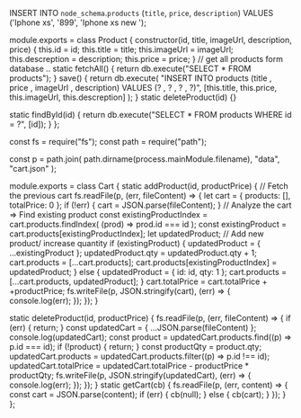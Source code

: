 INSERT INTO `node_schema`.`products` (`title`, `price`, `description`) VALUES ('Iphone xs', '899', 'Iphone xs new ');


module.exports = class Product {
  constructor(id, title, imageUrl, description, price) {
    this.id = id;
    this.title = title;
    this.imageUrl = imageUrl;
    this.descreption = description;
    this.price = price;
  }
  // get all products form database ..
  static fetchAll() {
    return db.execute("SELECT * FROM products");
  }
  save() {
    return db.execute(
      "INSERT INTO products (title , price , imageUrl , description) VALUES (? , ? , ? , ?)",
      [this.title, this.price, this.imageUrl, this.descreption]
    );
  }
  static deleteProduct(id) {}

  static findById(id) {
    return db.execute("SELECT * FROM products WHERE id = ?", [id]);
  }
};


const fs = require("fs");
const path = require("path");

const p = path.join(
  path.dirname(process.mainModule.filename),
  "data",
  "cart.json"
);

module.exports = class Cart {
  static addProduct(id, productPrice) {
    // Fetch the previous cart
    fs.readFile(p, (err, fileContent) => {
      let cart = { products: [], totalPrice: 0 };
      if (!err) {
        cart = JSON.parse(fileContent);
      }
      // Analyze the cart => Find existing product
      const existingProductIndex = cart.products.findIndex(
        (prod) => prod.id === id
      );
      const existingProduct = cart.products[existingProductIndex];
      let updatedProduct;
      // Add new product/ increase quantity
      if (existingProduct) {
        updatedProduct = { ...existingProduct };
        updatedProduct.qty = updatedProduct.qty + 1;
        cart.products = [...cart.products];
        cart.products[existingProductIndex] = updatedProduct;
      } else {
        updatedProduct = { id: id, qty: 1 };
        cart.products = [...cart.products, updatedProduct];
      }
      cart.totalPrice = cart.totalPrice + +productPrice;
      fs.writeFile(p, JSON.stringify(cart), (err) => {
        console.log(err);
      });
    });
  }

  static deleteProduct(id, productPrice) {
    fs.readFile(p, (err, fileContent) => {
      if (err) {
        return;
      }
      const updatedCart = { ...JSON.parse(fileContent) };
      console.log(updatedCart);
      const product = updatedCart.products.find((p) => p.id === id);
      if (!product) {
        return;
      }
      const productQty = product.qty;
      updatedCart.products = updatedCart.products.filter((p) => p.id !== id);
      updatedCart.totalPrice =
        updatedCart.totalPrice - productPrice * productQty;
      fs.writeFile(p, JSON.stringify(updatedCart), (err) => {
        console.log(err);
      });
    });
  }
  static getCart(cb) {
    fs.readFile(p, (err, content) => {
      const cart = JSON.parse(content);
      if (err) {
        cb(null);
      } else {
        cb(cart);
      }
    });
  }
};

